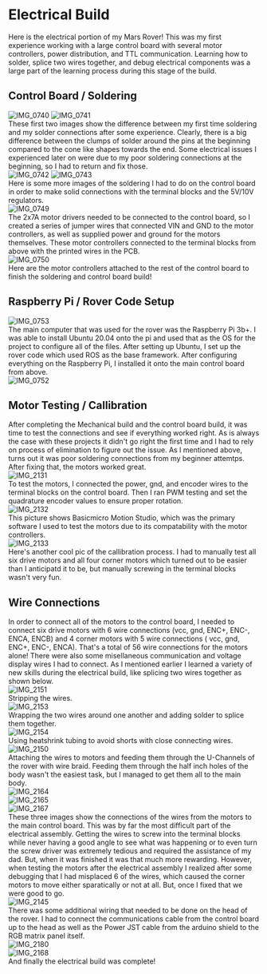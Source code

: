 # Electrical Build
Here is the electrical portion of my Mars Rover! This was my first experience working with a large control board with several motor controllers, power distribution, and TTL communication. Learning how to solder, splice two wires together, and debug electrical components was a large part of the learning process during this stage of the build.
## Control Board / Soldering
![IMG_0740](https://github.com/Hunter-Rohovit/Rubik-s-Cube-Simulator/assets/105554281/f86272b2-a131-426a-a6c7-434e98f90be9) 
![IMG_0741](https://github.com/Hunter-Rohovit/Rubik-s-Cube-Simulator/assets/105554281/eab33b2b-f6c2-4b08-bda8-d314930ed512) <br>
These first two images show the difference between my first time soldering and my solder connections after some experience. Clearly, there is a big difference between the clumps of solder around the pins at the beginning compared to the cone like shapes towards the end. Some electrical issues I experienced later on were due to my poor soldering connections at the beginning, so I had to return and fix those. <br>
![IMG_0742](https://github.com/Hunter-Rohovit/Rubik-s-Cube-Simulator/assets/105554281/d328bcaf-5c7c-4a58-aa00-b338a8a4c5af) 
![IMG_0743](https://github.com/Hunter-Rohovit/Rubik-s-Cube-Simulator/assets/105554281/50c80ffd-b768-437a-ba76-cbd29c057f35)<br>
Here is some more images of the soldering I had to do on the control board in order to make solid connections with the terminal blocks and the 5V/10V regulators. <br>
![IMG_0749](https://github.com/Hunter-Rohovit/Rubik-s-Cube-Simulator/assets/105554281/6952e479-d50d-4ff1-8079-bb1af26da415)<br>
The 2x7A motor drivers needed to be connected to the control board, so I created a series of jumper wires that connected VIN and GND to the motor controllers, as well as supplied power and ground for the motors themselves. These motor controllers connected to the terminal blocks from above with the printed wires in the PCB. <br>
![IMG_0750](https://github.com/Hunter-Rohovit/Rubik-s-Cube-Simulator/assets/105554281/36553d8c-2b6f-45c9-99a4-61d1ef6cd169)<br>
Here are the motor controllers attached to the rest of the control board to finish the soldering and control board build!<br>
## Raspberry Pi / Rover Code Setup
![IMG_0753](https://github.com/Hunter-Rohovit/Rubik-s-Cube-Simulator/assets/105554281/b5c2c665-2dd2-41e2-aa8d-5556f4a7250d)<br>
The main computer that was used for the rover was the Raspberry Pi 3b+. I was able to install Ubuntu 20.04 onto the pi and used that as the OS for the project to configure all of the files. After setting up Ubuntu, I set up the rover code which used ROS as the base framework. After configuring everything on the Raspberry Pi, I installed it onto the main control board from above. <br>
![IMG_0752](https://github.com/Hunter-Rohovit/Rubik-s-Cube-Simulator/assets/105554281/f5754c7e-00f4-4472-83a1-fd11d035018f)<br>
## Motor Testing / Callibration
After completing the Mechanical build and the control board build, it was time to test the connections and see if everything worked right. As is always the case with these projects it didn't go right the first time and I had to rely on process of elimination to figure out the issue. As I mentioned above, turns out it was poor soldering connections from my beginner attemtps. After fixing that, the motors worked great. <br>
![IMG_2131](https://github.com/Hunter-Rohovit/Rubik-s-Cube-Simulator/assets/105554281/b8d141e3-8432-4f77-bcc0-4d48bc8af2dd)<br>
To test the motors, I connected the power, gnd, and encoder wires to the terminal blocks on the control board. Then I ran PWM testing and set the quadrature encoder values to ensure proper rotation.  <br>
![IMG_2132](https://github.com/Hunter-Rohovit/Rubik-s-Cube-Simulator/assets/105554281/ee9b7f94-4fce-4afa-92df-145b8520e03a)<br>
This picture shows Basicmicro Motion Studio, which was the primary software I used to test the motors due to its compatability with the motor controllers. <br>
![IMG_2133](https://github.com/Hunter-Rohovit/Rubik-s-Cube-Simulator/assets/105554281/212499fe-719c-400f-adc7-0005e1e8f66c)<br>
Here's another cool pic of the callibration process. I had to manually test all six drive motors and all four corner motors which turned out to be easier than I anticipatd it to be, but manually screwing in the terminal blocks wasn't very fun. <br>
## Wire Connections
In order to connect all of the motors to the control board, I needed to connect six drive motors with 6 wire connections (vcc, gnd, ENC+, ENC-, ENCA, ENCB) and 4 corner motors with 5 wire connections ( vcc, gnd, ENC+, ENC-, ENCA). That's a total of 56 wire connections for the motors alone! There were also some misellaneous communication and voltage display wires I had to connect. As I mentioned earlier I learned a variety of new skills during the electrical build, like splicing two wires together as shown below. <br>
![IMG_2151](https://github.com/Hunter-Rohovit/Rubik-s-Cube-Simulator/assets/105554281/e9eab7c4-1cd3-4862-976b-0f1f58bab9fa) <br>
Stripping the wires.<br>
![IMG_2153](https://github.com/Hunter-Rohovit/Rubik-s-Cube-Simulator/assets/105554281/1313a091-2451-4322-b090-61d7f76bf071)<br>
Wrapping the two wires around one another and adding solder to splice them together. <br>
![IMG_2154](https://github.com/Hunter-Rohovit/Rubik-s-Cube-Simulator/assets/105554281/c664c156-8e5a-4c2e-a99c-dc56c56e57df)<br>
Using heatshrink tubing to avoid shorts with close connecting wires. <br>
![IMG_2150](https://github.com/Hunter-Rohovit/Rubik-s-Cube-Simulator/assets/105554281/24d4b074-d0cd-41ab-bf9c-434db344ee47)<br>
Attaching the wires to motors and feeding them through the U-Channels of the rover with wire braid. Feeding them through the half inch holes of the body wasn't the easiest task, but I managed to get them all to the main body. <br>
![IMG_2164](https://github.com/Hunter-Rohovit/Rubik-s-Cube-Simulator/assets/105554281/8d13a1dc-3093-484f-b39c-859460bf82ee)<br>
![IMG_2165](https://github.com/Hunter-Rohovit/Rubik-s-Cube-Simulator/assets/105554281/dfaff5ba-1e6b-40a9-9466-09311f145834)<br>
![IMG_2167](https://github.com/Hunter-Rohovit/Rubik-s-Cube-Simulator/assets/105554281/c236ba52-cc1a-40d7-9716-ae837c8ea060)<br>
These three images show the connections of the wires from the motors to the main control board. This was by far the most difficult part of the electrical assembly. Getting the wires to screw into the terminal blocks while never having a good angle to see what was happening or to even turn the screw driver was extremely tedious and required the assistance of my dad. But, when it was finished it was that much more rewarding. However, when testing the motors after the electrical assembly I realized after some debugging that I had misplaced 6 of the wires, which caused the corner motors to move either sparatically or not at all. But, once I fixed that we were good to go. <br>
![IMG_2145](https://github.com/Hunter-Rohovit/Rubik-s-Cube-Simulator/assets/105554281/3285c24b-cb85-4fa4-9fb8-79b6b6de6f3a)<br>
There was some additional wiring that needed to be done on the head of the rover. I had to connect the communications cable from the control board up to the head as well as the Power JST cable from the arduino shield to the RGB matrix panel itself. <br>
![IMG_2180](https://github.com/Hunter-Rohovit/Rubik-s-Cube-Simulator/assets/105554281/f32fb0ca-7b51-4089-987b-4b385c92dd5a)<br>
![IMG_2168](https://github.com/Hunter-Rohovit/Rubik-s-Cube-Simulator/assets/105554281/1d5a4822-a28b-41d0-bdd1-169a213d42b5)<br>
And finally the electrical build was complete!

